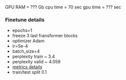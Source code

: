 GPU RAM = ??? Gb
cpu time = 70 sec 
gpu time = ??? sec 

### Finetune details
- epochs=1
- freeze 3 last fransformer blocks
- optimizer Adam
- lr=5e-4
- batch_size=4
- perplexity train ~ 3.4
- perplexity valid ~ 4.059
- [metrics details](https://wandb.ai/dimweb/gpt_persona_bot/runs/8ryub57u?workspace=user-dimweb)
- train/test split 0.1
